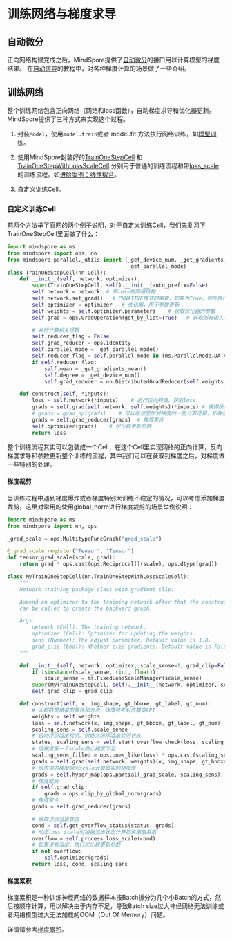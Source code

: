 # 训练网络与梯度求导

## 自动微分

正向网络构建完成之后，MindSpore提供了[自动微分](https://mindspore.cn/tutorials/zh-CN/master/beginner/autograd.html)的接口用以计算模型的梯度结果。
在[自动求导](https://mindspore.cn/tutorials/zh-CN/master/advanced/network/derivation.html)的教程中，对各种梯度计算的场景做了一些介绍。

## 训练网络

整个训练网络包含正向网络（网络和loss函数），自动梯度求导和优化器更新。MindSpore提供了三种方式来实现这个过程。

1. 封装`Model`，使用`model.train`或者'model.fit'方法执行网络训练，如[模型训练](https://mindspore.cn/tutorials/zh-CN/master/beginner/train.html)。

2. 使用MindSpore封装好的[TrainOneStepCell](https://www.mindspore.cn/docs/zh-CN/master/api_python/nn/mindspore.nn.TrainOneStepCell.html) 和 [TrainOneStepWithLossScaleCell](https://www.mindspore.cn/docs/zh-CN/master/api_python/nn/mindspore.nn.TrainOneStepWithLossScaleCell.html) 分别用于普通的训练流程和带[loss_scale](https://mindspore.cn/tutorials/experts/zh-CN/master/others/mixed_precision.html)的训练流程。如[进阶案例：线性拟合](https://mindspore.cn/tutorials/zh-CN/master/advanced/linear_fitting.html)。

3. 自定义训练Cell。

### 自定义训练Cell

前两个方法举了官网的两个例子说明，对于自定义训练Cell，我们先复习下TrainOneStepCell里面做了什么：

```python
import mindspore as ms
from mindspore import ops, nn
from mindspore.parallel._utils import (_get_device_num, _get_gradients_mean,
                                       _get_parallel_mode)
class TrainOneStepCell(nn.Cell):
    def __init__(self, network, optimizer):
        super(TrainOneStepCell, self).__init__(auto_prefix=False)
        self.network = network  # 带loss的网络结构
        self.network.set_grad()   # PYNATIVE模式时需要，如果为True，则在执行正向网络时，将生成需要计算梯度的反向网络。
        self.optimizer = optimizer   # 优化器，用于参数更新
        self.weights = self.optimizer.parameters    # 获取优化器的参数
        self.grad = ops.GradOperation(get_by_list=True)   # 获取所有输入和参数的梯度

        # 并行计算相关逻辑
        self.reducer_flag = False
        self.grad_reducer = ops.identity
        self.parallel_mode = _get_parallel_mode()
        self.reducer_flag = self.parallel_mode in (ms.ParallelMode.DATA_PARALLEL, ms.ParallelMode.HYBRID_PARALLEL)
        if self.reducer_flag:
            self.mean = _get_gradients_mean()
            self.degree = _get_device_num()
            self.grad_reducer = nn.DistributedGradReducer(self.weights, self.mean, self.degree)

    def construct(self, *inputs):
        loss = self.network(*inputs)    # 运行正向网络，获取loss
        grads = self.grad(self.network, self.weights)(*inputs) # 获得所有Parameter自由变量的梯度
        # grads = grad_op(grads)    # 可以在这里加对梯度的一些计算逻辑，如梯度裁剪
        grads = self.grad_reducer(grads)  # 梯度聚合
        self.optimizer(grads)    # 优化器更新参数
        return loss
```

整个训练流程其实可以包装成一个Cell，在这个Cell里实现网络的正向计算，反向梯度求导和参数更新整个训练的流程，其中我们可以在获取到梯度之后，对梯度做一些特别的处理。

#### 梯度裁剪

当训练过程中遇到梯度爆炸或者梯度特别大训练不稳定的情况，可以考虑添加梯度裁剪，这里对常用的使用global_norm进行梯度裁剪的场景举例说明：

```python
import mindspore as ms
from mindspore import nn, ops

_grad_scale = ops.MultitypeFuncGraph("grad_scale")

@_grad_scale.register("Tensor", "Tensor")
def tensor_grad_scale(scale, grad):
    return grad * ops.cast(ops.Reciprocal()(scale), ops.dtype(grad))

class MyTrainOneStepCell(nn.TrainOneStepWithLossScaleCell):
    """
    Network training package class with gradient clip.

    Append an optimizer to the training network after that the construct function
    can be called to create the backward graph.

    Args:
        network (Cell): The training network.
        optimizer (Cell): Optimizer for updating the weights.
        sens (Number): The adjust parameter. Default value is 1.0.
        grad_clip (bool): Whether clip gradients. Default value is False.
    """

    def __init__(self, network, optimizer, scale_sense=1, grad_clip=False):
        if isinstance(scale_sense, (int, float)):
            scale_sense = ms.FixedLossScaleManager(scale_sense)
        super(MyTrainOneStepCell, self).__init__(network, optimizer, scale_sense)
        self.grad_clip = grad_clip

    def construct(self, x, img_shape, gt_bboxe, gt_label, gt_num):
        # 大都数是基类的属性和方法，详情参考对应基类API
        weights = self.weights
        loss = self.network(x, img_shape, gt_bboxe, gt_label, gt_num)
        scaling_sens = self.scale_sense
        # 启动浮点溢出检测。创建并清除溢出检测状态
        status, scaling_sens = self.start_overflow_check(loss, scaling_sens)
        # 给梯度乘一个scale防止梯度下溢
        scaling_sens_filled = ops.ones_like(loss) * ops.cast(scaling_sens, ops.dtype(loss))
        grads = self.grad(self.network, weights)(x, img_shape, gt_bboxe, gt_label, gt_num, scaling_sens_filled)
        # 给求得的梯度除回scale计算真实的梯度值
        grads = self.hyper_map(ops.partial(_grad_scale, scaling_sens), grads)
        # 梯度裁剪
        if self.grad_clip:
            grads = ops.clip_by_global_norm(grads)
        # 梯度聚合
        grads = self.grad_reducer(grads)

        # 获取浮点溢出状态
        cond = self.get_overflow_status(status, grads)
        # 动态loss scale时根据溢出状态计算损失缩放系数
        overflow = self.process_loss_scale(cond)
        # 如果没有溢出，执行优化器更新参数
        if not overflow:
            self.optimizer(grads)
        return loss, cond, scaling_sens
```

#### 梯度累积

梯度累积是一种训练神经网络的数据样本按Batch拆分为几个小Batch的方式，然后按顺序计算，用以解决由于内存不足，导致Batch size过大神经网络无法训练或者网络模型过大无法加载的OOM（Out Of Memory）问题。

详情请参考[梯度累积](https://mindspore.cn/tutorials/experts/zh-CN/master/others/gradient_accumulation.html)。
